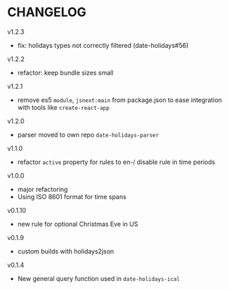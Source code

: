 # CHANGELOG

v1.2.3
- fix: holidays types not correctly filtered (date-holidays#56) 

v1.2.2
- refactor: keep bundle sizes small

v1.2.1
- remove es5 `module`, `jsnext:main` from package.json to ease integration with
  tools like `create-react-app`

v1.2.0
- parser moved to own repo `date-holidays-parser`

v1.1.0
- refactor `active` property for rules to en-/ disable rule in time periods

v1.0.0
- major refactoring
- Using ISO 8601 format for time spans

v0.1.10
- new rule for optional Christmas Eve in US

v0.1.9
- custom builds with holidays2json

v0.1.4
* New general query function used in `date-holidays-ical`

